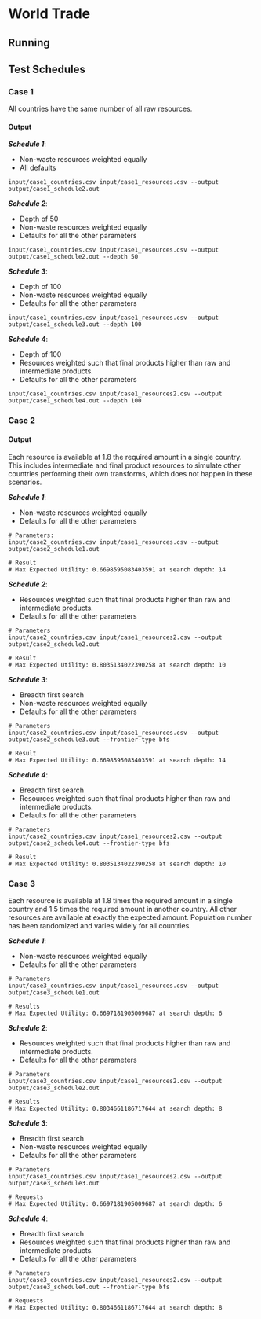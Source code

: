 # World Trade

## Running

## Test Schedules

### Case 1

All countries have the same number of all raw resources.

#### Output

_**Schedule 1**_:  

- Non-waste resources weighted equally
- All defaults

```
input/case1_countries.csv input/case1_resources.csv --output output/case1_schedule2.out
```

_**Schedule 2**_:  

- Depth of 50
- Non-waste resources weighted equally
- Defaults for all the other parameters

```
input/case1_countries.csv input/case1_resources.csv --output output/case1_schedule2.out --depth 50
```

_**Schedule 3**_:  

- Depth of 100  
- Non-waste resources weighted equally
- Defaults for all the other parameters

```
input/case1_countries.csv input/case1_resources.csv --output output/case1_schedule3.out --depth 100
```

_**Schedule 4**_:  

- Depth of 100
- Resources weighted such that final products higher than raw and intermediate products.
- Defaults for all the other parameters

```
input/case1_countries.csv input/case1_resources2.csv --output output/case1_schedule4.out --depth 100
```

### Case 2

#### Output

Each resource is available at 1.8 the required amount in a single country. This includes intermediate and final product resources to simulate other countries performing their own transforms, which does not happen in these scenarios.

_**Schedule 1**_:

- Non-waste resources weighted equally
- Defaults for all the other parameters

```
# Parameters:
input/case2_countries.csv input/case1_resources.csv --output output/case2_schedule1.out

# Result
# Max Expected Utility: 0.6698595083403591 at search depth: 14
```

_**Schedule 2**_:  

- Resources weighted such that final products higher than raw and intermediate products.
- Defaults for all the other parameters

```
# Parameters
input/case2_countries.csv input/case1_resources2.csv --output output/case2_schedule2.out

# Result 
# Max Expected Utility: 0.8035134022390258 at search depth: 10  
```

_**Schedule 3**_:

- Breadth first search
- Non-waste resources weighted equally
- Defaults for all the other parameters

```
# Parameters
input/case2_countries.csv input/case1_resources.csv --output output/case2_schedule3.out --frontier-type bfs

# Result
# Max Expected Utility: 0.6698595083403591 at search depth: 14
```

_**Schedule 4**_:

- Breadth first search
- Resources weighted such that final products higher than raw and intermediate products.
- Defaults for all the other parameters

```
# Parameters
input/case2_countries.csv input/case1_resources2.csv --output output/case2_schedule4.out --frontier-type bfs

# Result
# Max Expected Utility: 0.8035134022390258 at search depth: 10
```

### Case 3

Each resource is available at 1.8 times the required amount in a single country and 1.5 times the required amount in another country. All other resources are available at exactly the expected amount. Population number has been randomized and varies widely for all countries.

_**Schedule 1**_:  

- Non-waste resources weighted equally
- Defaults for all the other parameters

```
# Parameters
input/case3_countries.csv input/case1_resources.csv --output output/case3_schedule1.out

# Results
# Max Expected Utility: 0.6697181905009687 at search depth: 6
```

_**Schedule 2**_:  

- Resources weighted such that final products higher than raw and intermediate products.
- Defaults for all the other parameters

```
# Parameters
input/case3_countries.csv input/case1_resources2.csv --output output/case3_schedule2.out

# Results
# Max Expected Utility: 0.8034661186717644 at search depth: 8
```

_**Schedule 3**_:  

- Breadth first search
- Non-waste resources weighted equally
- Defaults for all the other parameters

```
# Parameters  
input/case3_countries.csv input/case1_resources2.csv --output output/case3_schedule3.out 

# Requests
# Max Expected Utility: 0.6697181905009687 at search depth: 6
```

_**Schedule 4**_:  

- Breadth first search
- Resources weighted such that final products higher than raw and intermediate products.
- Defaults for all the other parameters

```
# Parameters
input/case3_countries.csv input/case1_resources2.csv --output output/case3_schedule4.out --frontier-type bfs

# Requests
# Max Expected Utility: 0.8034661186717644 at search depth: 8
```